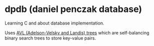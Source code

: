 # dpdb (daniel penczak database)

Learning C and about database implementation. 

Uses [AVL (Adelson-Velsky and Landis) trees](https://en.wikipedia.org/wiki/AVL_tree) which are self-balancing binary search trees to store key-value pairs. 